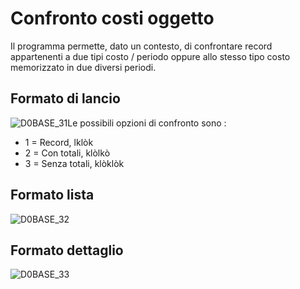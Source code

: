 # Confronto costi oggetto
Il programma permette, dato un contesto, di confrontare record appartenenti a due tipi costo / periodo oppure allo stesso tipo costo memorizzato in due diversi periodi.

## Formato di lancio
![D0BASE_31](http://localhost:3000/immagini/MBDOC_OGG-P_D0UT01A/D0BASE_31.png)Le possibili opzioni di confronto sono : 
 * 1 = Record, lklòk
 * 2 = Con totali, klòlkò
 * 3 = Senza totali,  klòklòk

## Formato lista
![D0BASE_32](http://localhost:3000/immagini/MBDOC_OGG-P_D0UT01A/D0BASE_32.png)
## Formato dettaglio
![D0BASE_33](http://localhost:3000/immagini/MBDOC_OGG-P_D0UT01A/D0BASE_33.png)